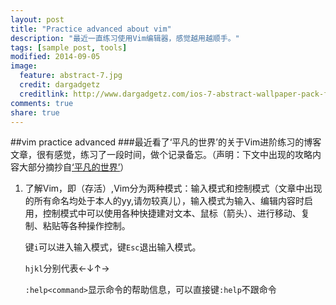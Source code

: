 ```yaml
---
layout: post
title: "Practice advanced about vim"
description: "最近一直练习使用Vim编辑器，感觉越用越顺手。"
tags: [sample post, tools]
modified: 2014-09-05
image:
  feature: abstract-7.jpg
  credit: dargadgetz
  creditlink: http://www.dargadgetz.com/ios-7-abstract-wallpaper-pack-for-iphone-5-and-ipod-touch-retina/
comments: true
share: true
---
```

##vim practice advanced
###最近看了‘平凡的世界’的关于Vim进阶练习的博客文章，很有感觉，练习了一段时间，做个记录备忘。（声明：下文中出现的攻略内容大部分摘抄自[‘平凡的世界’](http://www.ccvita.com/487.html)）
1. 了解Vim，即（存活）,Vim分为两种模式：输入模式和控制模式（文章中出现的所有命名均处于本人的yy,请勿较真儿），输入模式为输入、编辑内容时启用，控制模式中可以使用各种快捷建对文本、鼠标（箭头）、进行移动、复制、粘贴等各种操作控制。
	
	键`i`可以进入输入模式，键`Esc`退出输入模式。

	`hjkl`分别代表←↓↑→

	`:help<command>`显示命令的帮助信息，可以直接键`:help`不跟命令